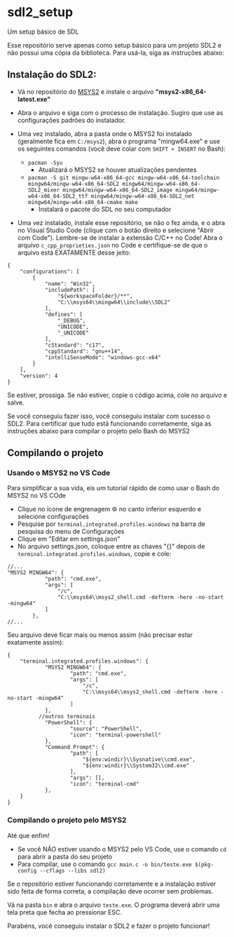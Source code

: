 # sdl2_setup
Um setup básico de SDL

Esse repositório serve apenas como setup básico para um projeto SDL2 e não possui uma cópia da biblioteca. Para usá-la, siga as instruções abaixo:

## Instalação do SDL2:

- Vá no repositório do [MSYS2](https://github.com/msys2/msys2-installer/releases/tag/nightly-x86_64) e instale o arquivo **"msys2-x86_64-latest.exe"**

- Abra o arquivo e siga com o processo de instalação. Sugiro que use as configurações padrões do instalador.

- Uma vez instalado, abra a pasta onde o MSYS2 foi instalado (geralmente fica em ```C:/msys2```), abra o programa "mingw64.exe" e use os seguintes comandos (você deve colar com ```SHIFT + INSERT``` no Bash):
  - ```pacman -Syu```
    - Atualizará o MSYS2 se houver atualizações pendentes
  - ```pacman -S git mingw-w64-x86_64-gcc mingw-w64-x86_64-toolchain mingw64/mingw-w64-x86_64-SDL2 mingw64/mingw-w64-x86_64-SDL2_mixer mingw64/mingw-w64-x86_64-SDL2_image mingw64/mingw-w64-x86_64-SDL2_ttf mingw64/mingw-w64-x86_64-SDL2_net mingw64/mingw-w64-x86_64-cmake make```
    - Instalará o pacote do SDL no seu computador

- Uma vez instalado, instale esse repositório, se não o fez ainda, e o abra no Visual Studio Code (clique com o botão direito e selecione "Abrir com Code"). Lembre-se de instalar a extensão C/C++ no Code! Abra o arquivo ```c_cpp_proprieties.json``` no Code e certifique-se de que o arquivo está EXATAMENTE desse jeito:
```
{
    "configurations": [
        {
            "name": "Win32",
            "includePath": [
                "${workspaceFolder}/**",
                "C:\\msys64\\mingw64\\include\\SDL2"
            ],
            "defines": [
                "_DEBUG",
                "UNICODE",
                "_UNICODE"
            ],
            "cStandard": "c17",
            "cppStandard": "gnu++14",
            "intelliSenseMode": "windows-gcc-x64"
        }
    ],
    "version": 4
}
```
Se estiver, prossiga. Se não estiver, copie o código acima, cole no arquivo e salve.

Se você conseguiu fazer isso, você conseguiu instalar com sucesso o SDL2. Para certificar que tudo está funcionando corretamente, siga as instruções abaixo para compilar o projeto pelo Bash do MSYS2

## Compilando o projeto

### Usando o MSYS2 no VS Code

Para simplificar a sua vida, eis um tutorial rápido de como usar o Bash do MSYS2 no VS COde

- Clique no ícone de engrenagem :gear: no canto inferior esquerdo e selecione configurações
- Pesquise por ```terminal.integrated.profiles.windows``` na barra de pesquisa do menu de Configurações
- Clique em "Editar em settings.json"
- No arquivo settings.json, coloque entre as chaves "{}" depois de ```terminal.integrated.profiles.windows```, copie e cole:
```
//...
"MSYS2 MINGW64": {
            "path": "cmd.exe",
            "args": [
                "/c",
                "C:\\msys64\\msys2_shell.cmd -defterm -here -no-start -mingw64"
            ]
        },
//...
```

Seu arquivo deve ficar mais ou menos assim (não precisar estar exatamente assim):
```
{
	"terminal.integrated.profiles.windows": {
        	"MSYS2 MINGW64": {
            		"path": "cmd.exe",
            		"args": [
                		"/c",
                		"C:\\msys64\\msys2_shell.cmd -defterm -here -no-start -mingw64"
            		]
        	},
          //outros terminais
        	"PowerShell": {
            		"source": "PowerShell",
            		"icon": "terminal-powershell"
        	},
        	"Command Prompt": {
            		"path": [
                		"${env:windir}\\Sysnative\\cmd.exe",
                		"${env:windir}\\System32\\cmd.exe"
            		],
            		"args": [],
            		"icon": "terminal-cmd"
        	},
	}
}
```

### Compilando o projeto pelo MSYS2
Até que enfim!

- Se você NÃO estiver usando o MSYS2 pelo VS Code, use o comando ```cd``` para abrir a pasta do seu projeto
- Para compilar, use o comando ```gcc main.c -o bin/teste.exe $(pkg-config --cflags --libs sdl2)```

Se o repositório estiver funcionando corretamente e a instalação estiver sido feita de forma correta, a compilação deve ocorrer sem problemas.

Vá na pasta ```bin``` e abra o arquivo ```teste.exe```. O programa deverá abrir uma tela preta que fecha ao pressionar ESC.

Parabéns, você conseguiu instalar o SDL2 e fazer o projeto funcionar!
